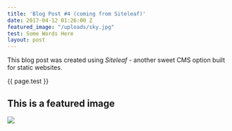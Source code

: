 ```yaml
---
title: 'Blog Post #4 (coming from Siteleaf)'
date: 2017-04-12 01:26:00 Z
featured_image: "/uploads/sky.jpg"
test: Some Words Here
layout: post
---
```


This blog post was created using *Siteleaf* - another sweet CMS option built for static websites.

{{ page.test }}

## This is a featured image

<img src="{{ site.baseurl }}/{{ page.featured_image }}">